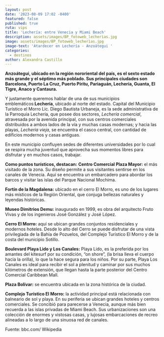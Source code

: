```yaml
---
layout: post
date: '2023-08-09 17:02 -0400'
featured: false
published: true
ruta: vips
title: 'Lechería: entre Venecia y Miami Beach'
description: assets/images/BP_fotoweb_lecherìas.jpg
image: assets/images/BP_fotoweb_lecherìas.jpg
image-text: 'Atardecer en Lechería - Anzoátegui '
categories:
  - destinos
author: Alexandra Castillo
---
```



**Anzoátegui, ubicado en la región nororiental del país, es el sexto estado más grande y el séptimo más poblado. Sus principales ciudades son Barcelona, Puerto La Cruz, Puerto Píritu, Pariaguán, Lechería, Guanta, El Tigre, Anaco y Cantaura.**
 
Y justamente queremos hablar de una de sus municipios emblemáticos:**Lechería**, ubicado al norte del estado. Capital del Municipio Turístico el Morro Lic. Diego Bautista Urbaneja, es la sede administrativa de la Parroquia Lechería, que posee dos sectores, _Lechería comercial_, atravesada por la avenida principal, con sus centros comerciales distribuidos a ambos lados de la vía y muchas casas modernas; y hacia las playas, _Lechería vieja_, se encuentra el casco central, con cantidad de edificios modernos y casas antiguas.

En este municipio confluyen sedes de diferentes universidades por lo cual se respira mucha juventud que aprovecha sus momentos libres para disfrutar y en muchos casos, trabajar.

**Como puntos turísticos, destacan:**
**Centro Comercial Plaza Mayor:** el más visitado de la zona. Su diseño permite a sus visitantes sentirse en los canales de Venecia. Aquí se encuentra un embarcadero para abordar los barcos y visitar las islas del Parque Nacional Mochima.

**Fortín de la Magdalena:** ubicado en el cerro El Morro, es uno de los lugares más místicos de la Región Oriental, que conjuga bellezas naturales y leyendas históricas.

**Museo Dimitrios Demu:** inaugurado en 1999, es obra del arquitecto Fruto Vivas y de los ingenieros José González y José López.

**Cerro El Morro:** aquí se ubican grandes conjuntos residenciales y modernos hoteles. Desde lo alto del Cerro se puede disfrutar de una vista privilegiada de la Bahía de Pozuelos, del Complejo Turístico El Morro y de la costa del municipio Sotillo. 

**Boulevard Playa Lido y Los Canales:** Playa Lido, es la preferida por los amantes del kitesurf por su condición, “on shore”, (la brisa lleva el cuerpo hacia la orilla), lo que la hace segura para los niños. Por su parte, Playa Los Canales es ideal para recibir el sol a plenitud y caminar por sus muchos kilómetros de extensión, que llegan hasta la parte posterior del Centro Comercial Caribbean Mall. 

**Plaza Bolívar:** se encuentra ubicada en la zona histórica de la ciudad.

**Complejo Turístico El Morro:** la actividad principal está relacionada con balneario de sol y playa. En su periferia se ubican grandes hoteles y centros comerciales. Se concibió para parecerse a Venecia, aunque más bien recuerda a las islas privadas de Miami Beach. Sus urbanizaciones son una colección de enormes y vistosas casas, y lujosas embarcaciones de recreo alineadas a lo largo de una sinuosa red de canales.

Fuente: bbc.com/ Wikipedia
